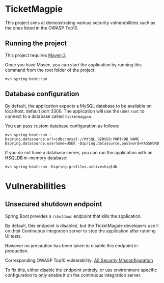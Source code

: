 TicketMagpie
============

This project aims at demonstrating various security vulnerabilities such as the ones listed in the OWASP Top10.


Running the project
---------------------------

This project requires [Maven 3](https://maven.apache.org/).

Once you have Maven, you can start the application by running this command from the root folder of the project:


```
mvn spring-boot:run
```

Database configuration
---------------------------

By default, the application expects a MySQL database to be available on localhost, default port 3306.
The application will use the user `root` to connect to a database called `ticketmagpie`.

You can pass custom database configuration as follows:

```
mvn spring-boot:run -Dspring.datasource.url=jdbc:mysql://MYSQL_SERVER:PORT/DB_NAME -Dspring.datasource.username=USER -Dspring.datasource.password=PASSWORD
```

If you do not have a database server, you can run the application with an HSQLDB in-memory database:


```
mvn spring-boot:run -Dspring.profiles.active=hsqldb
```

 
Vulnerabilities
===============


Unsecured shutdown endpoint
---------------------------

Spring Boot provides a `/shutdown` endpoint that kills the application.

By default, this endpoint is disabled, but the TicketMagpie developers use it on their Continuous Integration server to stop the application after running UI tests.

However no precaution has been taken to disable this endpoint in production.
 
Corresponding OWASP Top10 vulnerability: [A5 Security Misconfiguration](https://www.owasp.org/index.php/Top_10_2013-A5-Security_Misconfiguration)

To fix this, either disable the endpoint entirely, or use environment-specific configuration to only enable it on the continuous integration server.

